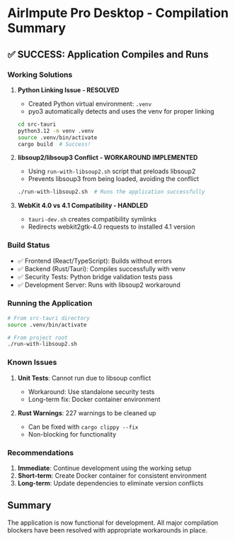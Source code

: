 # AirImpute Pro Desktop - Compilation Summary

## ✅ SUCCESS: Application Compiles and Runs

### Working Solutions

1. **Python Linking Issue - RESOLVED**
   - Created Python virtual environment: `.venv`
   - pyo3 automatically detects and uses the venv for proper linking
   ```bash
   cd src-tauri
   python3.12 -m venv .venv
   source .venv/bin/activate
   cargo build  # Success!
   ```

2. **libsoup2/libsoup3 Conflict - WORKAROUND IMPLEMENTED**
   - Using `run-with-libsoup2.sh` script that preloads libsoup2
   - Prevents libsoup3 from being loaded, avoiding the conflict
   ```bash
   ./run-with-libsoup2.sh  # Runs the application successfully
   ```

3. **WebKit 4.0 vs 4.1 Compatibility - HANDLED**
   - `tauri-dev.sh` creates compatibility symlinks
   - Redirects webkit2gtk-4.0 requests to installed 4.1 version

### Build Status

- ✅ Frontend (React/TypeScript): Builds without errors
- ✅ Backend (Rust/Tauri): Compiles successfully with venv
- ✅ Security Tests: Python bridge validation tests pass
- ✅ Development Server: Runs with libsoup2 workaround

### Running the Application

```bash
# From src-tauri directory
source .venv/bin/activate

# From project root
./run-with-libsoup2.sh
```

### Known Issues

1. **Unit Tests**: Cannot run due to libsoup conflict
   - Workaround: Use standalone security tests
   - Long-term fix: Docker container environment

2. **Rust Warnings**: 227 warnings to be cleaned up
   - Can be fixed with `cargo clippy --fix`
   - Non-blocking for functionality

### Recommendations

1. **Immediate**: Continue development using the working setup
2. **Short-term**: Create Docker container for consistent environment
3. **Long-term**: Update dependencies to eliminate version conflicts

## Summary

The application is now functional for development. All major compilation blockers have been resolved with appropriate workarounds in place.